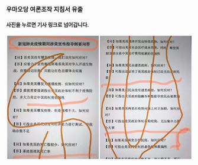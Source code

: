 ### 우마오당 여론조작 지침서 유출

#### 사진을 누르면 기사 링크로 넘어갑니다.


[![Fucking China](https://github.com/wuhan-corona-kr/For_Free/blob/master/News/%E2%80%9C%EC%9D%B4%EB%9F%B4%20%EB%95%90%20%EC%9D%B4%EB%A0%87%EA%B2%8C%E2%80%9D%20%EA%B3%B5%EC%82%B0%EB%8B%B9%20%EB%8C%93%EA%B8%80%EB%B6%80%EB%8C%80%20%E2%80%98%EC%9A%B0%EB%A7%88%EC%98%A4%EB%8B%B9%E2%80%99%20%EC%97%AC%EB%A1%A0%EA%B3%B5%EC%9E%91%20%EC%A7%80%EC%B9%A8%EC%84%9C%20%EC%9C%A0%EC%B6%9C%20_%20%EC%A4%91%EA%B3%B5%20_%20%ED%99%9C%EB%8F%99%EC%A7%80%EC%B9%A8%20_%20%EB%82%B4%EB%B6%80%EB%AC%B8%EC%84%9C%20_%20%EC%97%90%ED%8F%AC%ED%81%AC%ED%83%80%EC%9E%84%EC%8A%A4/%E2%80%9C%EC%9D%B4%EB%9F%B4%20%EB%95%90%20%EC%9D%B4%EB%A0%87%EA%B2%8C%E2%80%9D%20%EA%B3%B5%EC%82%B0%EB%8B%B9%20%EB%8C%93%EA%B8%80%EB%B6%80%EB%8C%80%20%E2%80%98%EC%9A%B0%EB%A7%88%EC%98%A4%EB%8B%B9%E2%80%99%20%EC%97%AC%EB%A1%A0%EA%B3%B5%EC%9E%91%20%EC%A7%80%EC%B9%A8%EC%84%9C%20%EC%9C%A0%EC%B6%9C%20_%20%EC%A4%91%EA%B3%B5%20_%20%ED%99%9C%EB%8F%99%EC%A7%80%EC%B9%A8%20_%20%EB%82%B4%EB%B6%80%EB%AC%B8%EC%84%9C%20_%20%EC%97%90%ED%8F%AC%ED%81%AC%ED%83%80%EC%9E%84%EC%8A%A4_files/1111-600x400.jpg)](https://kr.theepochtimes.com/중공-댓글부대-우마오당에-지시한-우한폐렴-여론공_523386.html)
